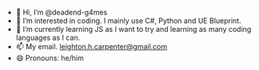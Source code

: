 - 👋 Hi, I’m @deadend-g4mes
- 👀 I’m interested in coding. I mainly use C#, Python and UE Blueprint.
- 🌱 I’m currently learning JS as I want to try and learning as many coding languages as I can.
- 📫 My email. leighton.h.carpenter@gmail.com
- 😄 Pronouns: he/him

<!---
deadend-g4mes/deadend-g4mes is a ✨ special ✨ repository because its `README.md` (this file) appears on your GitHub profile.
You can click the Preview link to take a look at your changes.
--->

